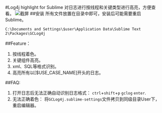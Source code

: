 #Log4j highlight for Sublime
对日志进行按线程和关键类型进行高亮，方便查看。
![截屏](https://raw.github.com/kidylee/GCLog4j/master/img/Screen.png)
##安装
所有文件放置在目录中即可，安装后可能需要重启Sublime。 
```
C:\Documents and Settings\$user\Application Data\Sublime Text 2\Packages\GCLog4j
```
##Feature：
1. 按线程着色。
2. 关键组件高亮。
3. xml、SQL等格式识别。
4. 高亮所有以[$USE_CASE_NAME]开头的日志。

##FAQ:
1. 打开日志后无法正确自动识别日志格式：
```ctrl```+```shift```+```p``` ```gclog``` ```enter```.
2. 无法正确着色：
将```GCLog4j.sublime-settings```文件拷贝到同级目录User下，重启编辑器。
